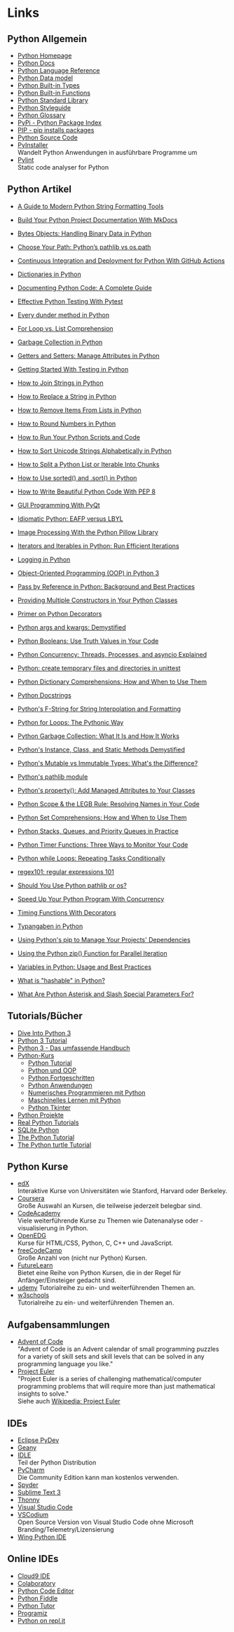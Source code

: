 # Links

## Python Allgemein
* [Python Homepage](https://python.org)
* [Python Docs](https://docs.python.org/3/)
* [Python Language Reference](https://docs.python.org/3.11/reference/index.html)
* [Python Data model](https://docs.python.org/3.11/reference/datamodel.html)
* [Python Built-in Types](https://docs.python.org/3.11/library/stdtypes.html)
* [Python Built-in Functions](https://docs.python.org/3.11/library/functions.html)
* [Python Standard Library](https://docs.python.org/3.11/library/index.html)
* [Python Styleguide](https://www.python.org/dev/peps/pep-0008/)
* [Python Glossary](https://docs.python.org/3/glossary.html)
* [PyPi - Python Package Index](https://pypi.org)
* [PIP - pip installs packages](https://pip.pypa.io/en/stable/quickstart/)
* [Python Source Code](https://github.com/python/cpython)
* [PyInstaller](https://www.pyinstaller.org/)  
  Wandelt Python Anwendungen in ausführbare Programme um
* [Pylint](https://www.pylint.org/)  
  Static code analyser for Python 

## Python Artikel
* [A Guide to Modern Python String Formatting Tools](https://realpython.com/python-formatted-output/)
* [Build Your Python Project Documentation With MkDocs](https://realpython.com/python-project-documentation-with-mkdocs/)
* [Bytes Objects: Handling Binary Data in Python](https://realpython.com/python-bytes/)
* [Choose Your Path: Python’s pathlib vs os.path](https://medium.com/@barila/choose-your-path-pythons-pathlib-vs-os-path-4de0b1e752dd)
* [Continuous Integration and Deployment for Python With GitHub Actions](https://realpython.com/github-actions-python/)
* [Dictionaries in Python](https://realpython.com/python-dicts/)
* [Documenting Python Code: A Complete Guide](https://realpython.com/documenting-python-code/)
* [Effective Python Testing With Pytest](https://realpython.com/pytest-python-testing/)
* [Every dunder method in Python](https://www.pythonmorsels.com/every-dunder-method/)
* [For Loop vs. List Comprehension](https://switowski.com/blog/for-loop-vs-list-comprehension/)
* [Garbage Collection in Python](https://www.geeksforgeeks.org/garbage-collection-python/)
* [Getters and Setters: Manage Attributes in Python](https://realpython.com/python-getter-setter/)
* [Getting Started With Testing in Python](https://realpython.com/python-testing/)
* [How to Join Strings in Python](https://realpython.com/python-join-string/)
* [How to Replace a String in Python](https://realpython.com/replace-string-python/)
* [How to Remove Items From Lists in Python](https://realpython.com/remove-item-from-list-python/)
* [How to Round Numbers in Python](https://realpython.com/python-rounding/)
* [How to Run Your Python Scripts and Code](https://realpython.com/run-python-scripts/)
* [How to Sort Unicode Strings Alphabetically in Python](https://realpython.com/python-sort-unicode-strings/)
* [How to Split a Python List or Iterable Into Chunks](https://realpython.com/how-to-split-a-python-list-into-chunks/)
* [How to Use sorted() and .sort() in Python](https://realpython.com/python-sort/)
* [How to Write Beautiful Python Code With PEP 8](https://realpython.com/python-pep8/)
* [GUI Programming With PyQt](https://realpython.com/learning-paths/pyqt-gui-programming/)
* [Idiomatic Python: EAFP versus LBYL](https://devblogs.microsoft.com/python/idiomatic-python-eafp-versus-lbyl/)
* [Image Processing With the Python Pillow Library](https://realpython.com/image-processing-with-the-python-pillow-library/)
* [Iterators and Iterables in Python: Run Efficient Iterations](https://realpython.com/python-iterators-iterables/)
* [Logging in Python](https://realpython.com/python-logging/)
* [Object-Oriented Programming (OOP) in Python 3](https://realpython.com/python3-object-oriented-programming/)
* [Pass by Reference in Python: Background and Best Practices](https://realpython.com/python-pass-by-reference/)
* [Providing Multiple Constructors in Your Python Classes](https://realpython.com/python-multiple-constructors/)
* [Primer on Python Decorators](https://realpython.com/primer-on-python-decorators/)
* [Python args and kwargs: Demystified](https://realpython.com/python-kwargs-and-args/)
* [Python Booleans: Use Truth Values in Your Code](https://realpython.com/python-boolean/)
* [Python Concurrency: Threads, Processes, and asyncio Explained](https://newvick.com/python-concurrency/)
* [Python: create temporary files and directories in unittest](https://adamj.eu/tech/2024/12/30/python-temporary-files-directories-unittest/)
* [Python Dictionary Comprehensions: How and When to Use Them](https://realpython.com/python-dictionary-comprehension/)
* [Python Docstrings](https://www.geeksforgeeks.org/python-docstrings/)
* [Python's F-String for String Interpolation and Formatting](https://realpython.com/python-f-strings/)
* [Python for Loops: The Pythonic Way](https://realpython.com/python-for-loop/)
* [Python Garbage Collection: What It Is and How It Works](https://stackify.com/python-garbage-collection/)
* [Python's Instance, Class, and Static Methods Demystified](https://realpython.com/instance-class-and-static-methods-demystified/)
* [Python's Mutable vs Immutable Types: What's the Difference?](https://realpython.com/python-mutable-vs-immutable-types/)
* [Python's pathlib module](https://www.pythonmorsels.com/pathlib-module/)
* [Python's property(): Add Managed Attributes to Your Classes](https://realpython.com/python-property/)
* [Python Scope & the LEGB Rule: Resolving Names in Your Code](https://realpython.com/python-scope-legb-rule/)
* [Python Set Comprehensions: How and When to Use Them](https://realpython.com/python-set-comprehension/)
* [Python Stacks, Queues, and Priority Queues in Practice](https://realpython.com/queue-in-python/)
* [Python Timer Functions: Three Ways to Monitor Your Code](https://realpython.com/python-timer/)
* [Python while Loops: Repeating Tasks Conditionally](https://realpython.com/python-while-loop/)
* [regex101: regular expressions 101](https://regex101.com/)
* [Should You Use Python pathlib or os?](https://betterprogramming.pub/should-you-be-using-pathlib-6f3a0fddec7e?gi=d6568d68af78)
* [Speed Up Your Python Program With Concurrency](https://realpython.com/python-concurrency/)
* [Timing Functions With Decorators](https://www.geeksforgeeks.org/timing-functions-with-decorators-python/)
* [Typangaben in Python](https://m.heise.de/developer/artikel/Explizite-Typangaben-in-Python-Segen-oder-Fluch-3964094.html?seite=all)

* [Using Python's pip to Manage Your Projects' Dependencies](https://realpython.com/what-is-pip/)
* [Using the Python zip() Function for Parallel Iteration](https://realpython.com/python-zip-function/)
* [Variables in Python: Usage and Best Practices](https://realpython.com/python-variables/)
* [What is "hashable" in Python?](https://www.pythonmorsels.com/what-are-hashable-objects/)
* [What Are Python Asterisk and Slash Special Parameters For?](https://realpython.com/python-asterisk-and-slash-special-parameters/)

## Tutorials/Bücher
* [Dive Into Python 3](https://diveintopython3.problemsolving.io/)
* [Python 3 Tutorial](https://www.python-kurs.eu/python3_kurs.php)
* [Python 3 - Das umfassende Handbuch](https://openbook.rheinwerk-verlag.de/python/)
* [Python-Kurs](https://www.python-kurs.eu/index.php)  
    * [Python Tutorial](https://www.python-kurs.eu/python_kurs.php)
    * [Python und OOP](https://www.python-kurs.eu/einfuehrung_objektorientierte_programmierung_unter_python.php)
    * [Python Fortgeschritten](https://www.python-kurs.eu/fortgeschrittene_programmierung_in_Python.php)
    * [Python Anwendungen](https://www.python-kurs.eu/system_programmierung.php)
    * [Numerisches Programmieren mit Python](https://www.python-kurs.eu/numerisches_programmieren_in_Python.php)
    * [Maschinelles Lernen mit Python](https://www.python-kurs.eu/maschinelles_lernen.php)
    * [Python Tkinter](https://www.python-kurs.eu/python_tkinter.php)
* [Python Projekte](https://projects.raspberrypi.org/de-DE/projects)
* [Real Python Tutorials](https://realpython.com/)
* [SQLite Python](https://www.sqlitetutorial.net/sqlite-python/)
* [The Python Tutorial](https://docs.python.org/3/tutorial/)
* [The Python turtle Tutorial](https://docs.python.org/3/library/turtle.html)

## Python Kurse
* [edX](https://www.edx.org/)  
  Interaktive Kurse von Universitäten wie Stanford, Harvard oder Berkeley.
* [Coursera](https://www.coursera.org/)    
  Große Auswahl an Kursen, die teilweise jederzeit belegbar sind.
* [CodeAcademy](https://www.codecademy.com/)  
  Viele weiterführende Kurse zu Themen wie Datenanalyse oder -visualisierung 
  in Python.
* [OpenEDG](https://edube.org/)  
  Kurse für HTML/CSS, Python, C, C++ und JavaScript.
* [freeCodeCamp](https://www.freecodecamp.org/)  
  Große Anzahl von (nicht nur Python) Kursen.
* [FutureLearn](https://www.futurelearn.com/search?filter_type=course&q=Python)  
  Bietet eine Reihe von Python Kursen, die in der Regel für Anfänger/Einsteiger 
  gedacht sind.
* [udemy](https://udemy.com/) 
  Tutorialreihe zu ein- und weiterführenden Themen an.
* [w3schools](https://www.w3schools.com/python/)  
  Tutorialreihe zu ein- und weiterführenden Themen an.

## Aufgabensammlungen
* [Advent of Code](https://adventofcode.com/)  
  "Advent of Code is an Advent calendar of small programming puzzles for a variety of skill sets and skill levels that can be solved in any programming language you like."
* [Project Euler](https://projecteuler.net/)  
  "Project Euler is a series of challenging mathematical/computer programming problems that will require more than just mathematical insights to solve."  
   Siehe auch 
   [Wikipedia: Project Euler](https://de.wikipedia.org/wiki/Project_Euler)

##  IDEs
* [Eclipse PyDev](https://www.pydev.org/)
* [Geany](https://www.geany.org/)
* [IDLE](https://docs.python.org/3/library/idle.html)  
  Teil der Python Distribution
* [PyCharm](https://www.jetbrains.com/pycharm/)  
  Die Community Edition kann man kostenlos verwenden.
* [Spyder](https://www.spyder-ide.org/)
* [Sublime Text 3](https://www.sublimetext.com/3)
* [Thonny](https://thonny.org/)
* [Visual Studio Code](https://code.visualstudio.com/download)
* [VSCodium](https://github.com/VSCodium/vscodium/releases)  
  Open Source Version von Visual Studio Code ohne 
  Microsoft Branding/Telemetry/Lizensierung
* [Wing Python IDE](https://wingware.com/)  

## Online IDEs
* [Cloud9 IDE](https://aws.amazon.com/cloud9)
* [Colaboratory](https://colab.research.google.com/)
* [Python Code Editor](https://editor.raspberrypi.org/)
* [Python Fiddle](http://pythonfiddle.com/)
* [Python Tutor](https://pythontutor.com)
* [Programiz](https://www.programiz.com/python-programming/online-compiler/)
* [Python on repl.it](https://repl.it/languages/python3)
